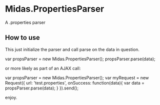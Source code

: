 Midas.PropertiesParser
===========

A .properties parser

How to use
----------

This just initialize the parser and call parse on the data in question.

var propsParser = new Midas.PropertiesParser();
propsParser.parse(data);

or more likely as part of an AJAX call:

var propsParser = new Midas.PropertiesParser();
var myRequest = new Request({
    url: 'test.properties',
    onSuccess: function(data){
        var data = propsParser.parse(data);
    }
}).send();

enjoy.